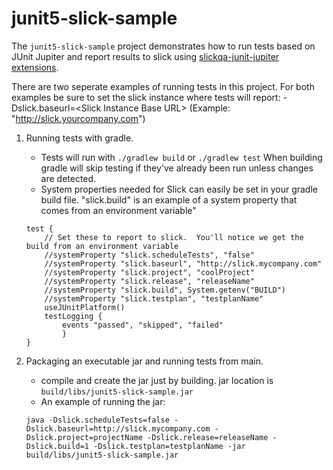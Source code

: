 # junit5-slick-sample 
The `junit5-slick-sample` project demonstrates how to run tests based on JUnit
Jupiter and report results to slick using [slickqa-junit-jupiter extensions].  

[slickqa-junit-jupiter extensions]: https://github.com/slickqa/slickqa-junit-jupiter

There are two seperate examples of running tests in this project.  For both examples be sure to set the slick instance where tests will report: -Dslick.baseurl=\<Slick Instance Base URL> 
(Example: "http://slick.yourcompany.com")


1.  Running tests with gradle.  
    
    - Tests will run with `./gradlew build` or `./gradlew test` When building gradle will skip testing if they've already been run unless changes are detected.
    - System properties needed for Slick can easily be set in your gradle build file.  "slick.build" is an example of a system property that comes from an environment variable"
    
    ```
    test {
       	// Set these to report to slick.  You'll notice we get the build from an environment variable
       	//systemProperty "slick.scheduleTests", "false"
       	//systemProperty "slick.baseurl", "http://slick.mycompany.com"
       	//systemProperty "slick.project", "coolProject"
       	//systemProperty "slick.release", "releaseName"
       	//systemProperty "slick.build", System.getenv("BUILD")
       	//systemProperty "slick.testplan", "testplanName"
       	useJUnitPlatform()
       	testLogging {
        	events "passed", "skipped", "failed"
        	}
    }
    ```
       	
       	
2.  Packaging an executable jar and running tests from main.  
    - compile and create the jar just by building.  jar location is `build/libs/junit5-slick-sample.jar`
    - An example of running the jar: 
    
    ```java -Dslick.scheduleTests=false -Dslick.baseurl=http://slick.mycompany.com -Dslick.project=projectName -Dslick.release=releaseName -Dslick.build=1 -Dslick.testplan=testplanName -jar build/libs/junit5-slick-sample.jar```
